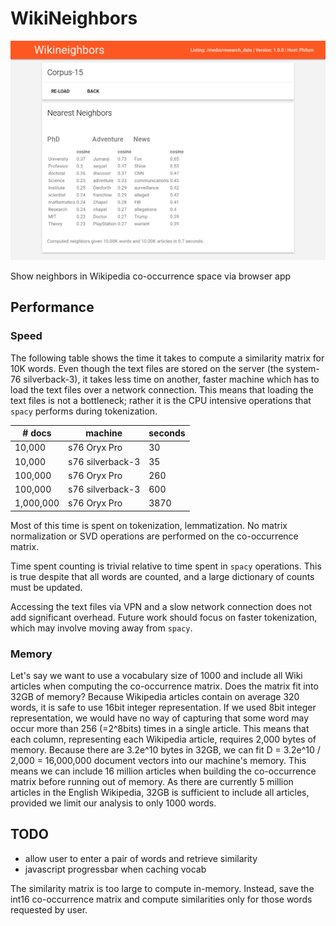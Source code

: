 # WikiNeighbors

![Example Screenshot](example.png)

Show neighbors in Wikipedia co-occurrence space via browser app

## Performance

### Speed

The following table shows the time it takes to compute a similarity matrix for 10K words.
Even though the text files are stored on the server (the system-76 silverback-3),
 it takes less time on another, faster machine which has to load the text files over a network connection.
This means that loading the text files is not a bottleneck;
 rather it is the CPU intensive operations that `spacy` performs during tokenization.


|  # docs   | machine           | seconds |
|-----------|-------------------|---------|
|    10,000 | s76 Oryx Pro      |      30 |
|    10,000 | s76 silverback-3  |      35 |
|   100,000 | s76 Oryx Pro      |     260 |
|   100,000 | s76 silverback-3  |     600 |
| 1,000,000 | s76 Oryx Pro      |    3870 |

Most of this time is spent on tokenization, lemmatization.
No matrix normalization or SVD operations are performed on the co-occurrence matrix.

Time spent counting is trivial relative to time spent in `spacy` operations.
This is true despite that all words are counted, and a large dictionary of counts must be updated.

Accessing the text files via VPN and a slow network connection does not add significant overhead.
Future work should focus on faster tokenization, which may involve moving away from `spacy`. 

### Memory

Let's say we want to use a vocabulary size of 1000 and include all Wiki articles when computing the co-occurrence matrix.
Does the matrix fit into 32GB of memory?
Because Wikipedia articles contain on average 320 words, it is safe to use 16bit integer representation.
If we used 8bit integer representation, we would have no way of capturing that some word may occur more than 256 (=2^8bits) times in a single article.
This means that each column, representing each Wikipedia article, requires 2,000 bytes of memory. 
Because there are 3.2e^10 bytes in 32GB, we can fit D = 3.2e^10 / 2,000 = 16,000,000 document vectors into our machine's memory. 
This means we can include 16 million articles when building the co-occurrence matrix before running out of memory.
As there are currently 5 million articles in the English Wikipedia, 32GB is sufficient to include all articles, provided we limit our analysis to only 1000 words.

## TODO

* allow user to enter a pair of words and retrieve similarity
* javascript progressbar when caching vocab

The similarity matrix is too large to compute in-memory.
Instead, save the int16 co-occurrence matrix and compute similarities only for those words requested by user. 
